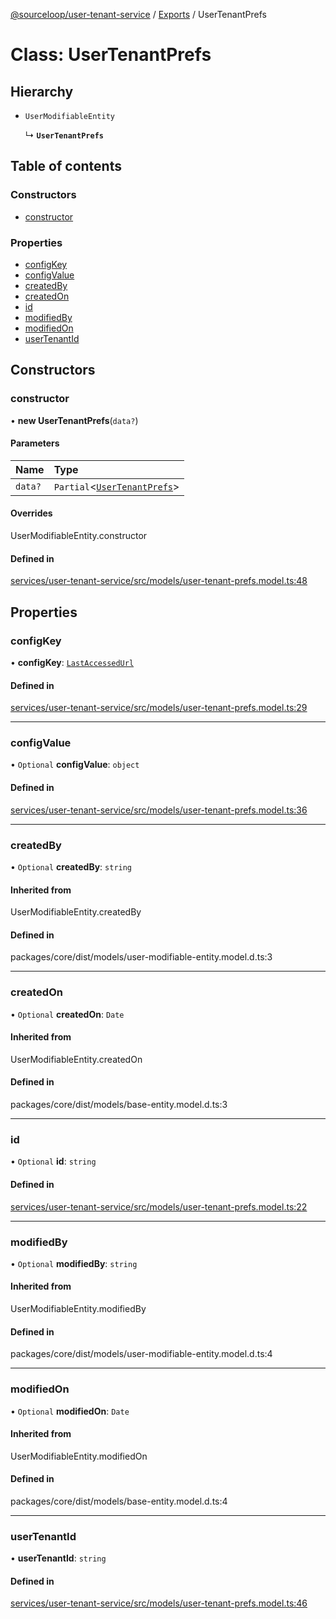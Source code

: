 [@sourceloop/user-tenant-service](../README.md) / [Exports](../modules.md) / UserTenantPrefs

# Class: UserTenantPrefs

## Hierarchy

- `UserModifiableEntity`

  ↳ **`UserTenantPrefs`**

## Table of contents

### Constructors

- [constructor](UserTenantPrefs.md#constructor)

### Properties

- [configKey](UserTenantPrefs.md#configkey)
- [configValue](UserTenantPrefs.md#configvalue)
- [createdBy](UserTenantPrefs.md#createdby)
- [createdOn](UserTenantPrefs.md#createdon)
- [id](UserTenantPrefs.md#id)
- [modifiedBy](UserTenantPrefs.md#modifiedby)
- [modifiedOn](UserTenantPrefs.md#modifiedon)
- [userTenantId](UserTenantPrefs.md#usertenantid)

## Constructors

### constructor

• **new UserTenantPrefs**(`data?`)

#### Parameters

| Name | Type |
| :------ | :------ |
| `data?` | `Partial`<[`UserTenantPrefs`](UserTenantPrefs.md)\> |

#### Overrides

UserModifiableEntity.constructor

#### Defined in

[services/user-tenant-service/src/models/user-tenant-prefs.model.ts:48](https://github.com/sourcefuse/loopback4-microservice-catalog/blob/53060ad88/services/user-tenant-service/src/models/user-tenant-prefs.model.ts#L48)

## Properties

### configKey

• **configKey**: [`LastAccessedUrl`](../enums/UserConfigKey.md#lastaccessedurl)

#### Defined in

[services/user-tenant-service/src/models/user-tenant-prefs.model.ts:29](https://github.com/sourcefuse/loopback4-microservice-catalog/blob/53060ad88/services/user-tenant-service/src/models/user-tenant-prefs.model.ts#L29)

___

### configValue

• `Optional` **configValue**: `object`

#### Defined in

[services/user-tenant-service/src/models/user-tenant-prefs.model.ts:36](https://github.com/sourcefuse/loopback4-microservice-catalog/blob/53060ad88/services/user-tenant-service/src/models/user-tenant-prefs.model.ts#L36)

___

### createdBy

• `Optional` **createdBy**: `string`

#### Inherited from

UserModifiableEntity.createdBy

#### Defined in

packages/core/dist/models/user-modifiable-entity.model.d.ts:3

___

### createdOn

• `Optional` **createdOn**: `Date`

#### Inherited from

UserModifiableEntity.createdOn

#### Defined in

packages/core/dist/models/base-entity.model.d.ts:3

___

### id

• `Optional` **id**: `string`

#### Defined in

[services/user-tenant-service/src/models/user-tenant-prefs.model.ts:22](https://github.com/sourcefuse/loopback4-microservice-catalog/blob/53060ad88/services/user-tenant-service/src/models/user-tenant-prefs.model.ts#L22)

___

### modifiedBy

• `Optional` **modifiedBy**: `string`

#### Inherited from

UserModifiableEntity.modifiedBy

#### Defined in

packages/core/dist/models/user-modifiable-entity.model.d.ts:4

___

### modifiedOn

• `Optional` **modifiedOn**: `Date`

#### Inherited from

UserModifiableEntity.modifiedOn

#### Defined in

packages/core/dist/models/base-entity.model.d.ts:4

___

### userTenantId

• **userTenantId**: `string`

#### Defined in

[services/user-tenant-service/src/models/user-tenant-prefs.model.ts:46](https://github.com/sourcefuse/loopback4-microservice-catalog/blob/53060ad88/services/user-tenant-service/src/models/user-tenant-prefs.model.ts#L46)
